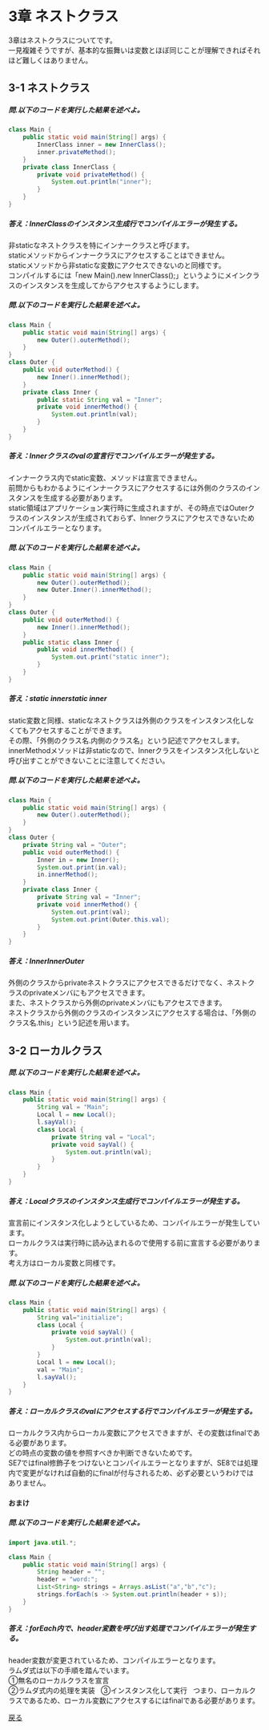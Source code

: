 # 3章 ネストクラス
3章はネストクラスについてです。  
一見複雑そうですが、基本的な振舞いは変数とほぼ同じことが理解できればそれほど難しくはありません。
## 3-1 ネストクラス
##### 問.以下のコードを実行した結果を述べよ。
```java
class Main {
    public static void main(String[] args) {
        InnerClass inner = new InnerClass();
        inner.privateMethod();
    }
    private class InnerClass {
        private void privateMethod() {
            System.out.println("inner");
        }
    }
}
```  
##### 答え：InnerClassのインスタンス生成行でコンパイルエラーが発生する。  

非staticなネストクラスを特にインナークラスと呼びます。  
staticメソッドからインナークラスにアクセスすることはできません。  
staticメソッドから非staticな変数にアクセスできないのと同様です。  
コンパイルするには「new Main().new InnerClass();」というようにメインクラスのインスタンスを生成してからアクセスするようにします。
##### 問.以下のコードを実行した結果を述べよ。
```java
class Main {
    public static void main(String[] args) {
        new Outer().outerMethod();
    }
}
class Outer {
    public void outerMethod() {
        new Inner().innerMethod();
    }
    private class Inner {
        public static String val = "Inner";
        private void innerMethod() {
            System.out.println(val);
        }
    }
}
```  
##### 答え：Innerクラスのvalの宣言行でコンパイルエラーが発生する。 
  
インナークラス内でstatic変数、メソッドは宣言できません。  
前問からもわかるようにインナークラスにアクセスするには外側のクラスのインスタンスを生成する必要があります。  
static領域はアプリケーション実行時に生成されますが、その時点ではOuterクラスのインスタンスが生成されておらず、Innerクラスにアクセスできないためコンパイルエラーとなります。

##### 問.以下のコードを実行した結果を述べよ。
```java
class Main {
    public static void main(String[] args) {
        new Outer().outerMethod();
        new Outer.Inner().innerMethod();
    }
}
class Outer {
    public void outerMethod() {
        new Inner().innerMethod();
    }
    public static class Inner {
        public void innerMethod() {
            System.out.print("static inner");
        }
    }
}
```
##### 答え：static innerstatic inner  

static変数と同様、staticなネストクラスは外側のクラスをインスタンス化しなくてもアクセスすることができます。  
その際、「外側のクラス名.内側のクラス名」という記述でアクセスします。  
innerMethodメソッドは非staticなので、Innerクラスをインスタンス化しないと呼び出すことができないことに注意してください。  

##### 問.以下のコードを実行した結果を述べよ。
```java
class Main {
    public static void main(String[] args) {
        new Outer().outerMethod();
    }
}
class Outer {
    private String val = "Outer";
    public void outerMethod() {
        Inner in = new Inner();
        System.out.print(in.val);
        in.innerMethod();
    }
    private class Inner {
        private String val = "Inner";
        private void innerMethod() {
            System.out.print(val);
            System.out.print(Outer.this.val);
        }
    }
}
```
##### 答え：InnerInnerOuter  

外側のクラスからprivateネストクラスにアクセスできるだけでなく、ネストクラスのprivateメンバにもアクセスできます。  
また、ネストクラスから外側のprivateメンバにもアクセスできます。  
ネストクラスから外側のクラスのインスタンスにアクセスする場合は、「外側のクラス名.this」という記述を用います。  

## 3-2 ローカルクラス
##### 問.以下のコードを実行した結果を述べよ。
```java
class Main {
    public static void main(String[] args) {
        String val = "Main";
        Local l = new Local();
        l.sayVal();
        class Local {
            private String val = "Local";
            private void sayVal() {
                System.out.println(val);
            }
        }
    }
}
```
##### 答え：Localクラスのインスタンス生成行でコンパイルエラーが発生する。  

宣言前にインスタンス化しようとしているため、コンパイルエラーが発生しています。  
ローカルクラスは実行時に読み込まれるので使用する前に宣言する必要があります。  
考え方はローカル変数と同様です。  

##### 問.以下のコードを実行した結果を述べよ。
```java
class Main {
    public static void main(String[] args) {
        String val="initialize";
        class Local {
            private void sayVal() {
                System.out.println(val);
            }
        }
        Local l = new Local();
        val = "Main";
        l.sayVal();
    }
}
```
##### 答え：ローカルクラスのvalにアクセスする行でコンパイルエラーが発生する。

ローカルクラス内からローカル変数にアクセスできますが、その変数はfinalである必要があります。  
どの時点の変数の値を参照すべきか判断できないためです。  
SE7ではfinal修飾子をつけないとコンパイルエラーとなりますが、SE8では処理内で変更がなければ自動的にfinalが付与されるため、必ず必要というわけではありません。
#### おまけ
##### 問.以下のコードを実行した結果を述べよ。
```java
import java.util.*;

class Main {
    public static void main(String[] args) {
        String header = "";
        header = "word:";
        List<String> strings = Arrays.asList("a","b","c");
        strings.forEach(s -> System.out.println(header + s));
    }
}
```
##### 答え：forEach内で、header変数を呼び出す処理でコンパイルエラーが発生する。

header変数が変更されているため、コンパイルエラーとなります。  
ラムダ式は以下の手順を踏んでいます。  
①無名のローカルクラスを宣言  
②ラムダ式内の処理を実装  
③インスタンス化して実行  
つまり、ローカルクラスであるため、ローカル変数にアクセスするにはfinalである必要があります。  

[戻る](https://github.com/sanotyan1202/JavaGold)
